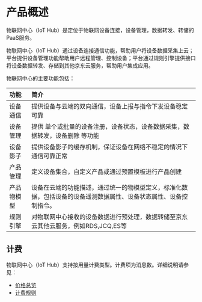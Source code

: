 # 产品概述


物联网中心（IoT Hub）是定位于物联网设备连接，设备管理，数据转发、转储的PaaS服务。

物联网中心（IoT Hub）通过设备连接通信功能，帮助用户将设备数据采集上云；平台提供设备管理功能帮助用户远程管理、控制设备；平台通过规则引擎提供接口将设备数据转发、存储到其他京东云服务，帮助用户集成应用。

物联网中心的主要功能包括：

| 功能       | 简介                                                         |
| :--------- | :----------------------------------------------------------- |
| 设备通信   | 提供设备与云端的双向通信，设备上报与指令下发设备稳定可靠     |
| 设备管理   | 提供 单个或批量的设备注册，设备状态，设备数据采集，数据转发，设备删除 等功能 |
| 设备影子   | 提供设备影子的缓存机制，保证设备在网络不稳定的情况下通信可靠正常 |
| 产品管理   | 定义设备集合，自定义产品或通过预置模板进行产品创建           |
| 产品物模型 | 设备在云端的功能描述，通过统一的物模型定义，标准化数据，包括设备的设备遥测数据属性、设备状态属性、设备控制指令。 |
| 规则引擎   | 对物联网中心接收的设备数据进行预处理，数据转储至京东云其他云服务，例如RDS,JCQ,ES等 |


## 计费

  物联网中心（IoT Hub）支持按用量计费类型。计费项为消息数。详细说明请参见：

- [价格总览](../Pricing/Price-Overview.md)
- [计费规则](../Pricing/Billing-Rules.md) 

